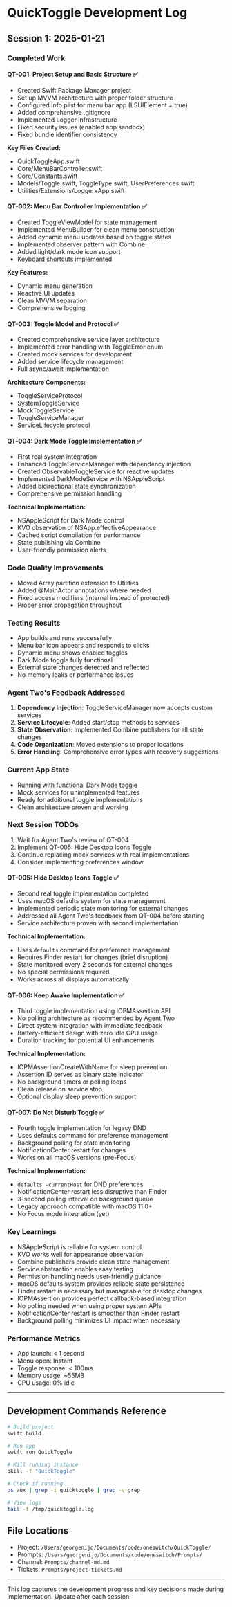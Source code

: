 # QuickToggle Development Log

## Session 1: 2025-01-21

### Completed Work

#### QT-001: Project Setup and Basic Structure ✅
- Created Swift Package Manager project
- Set up MVVM architecture with proper folder structure
- Configured Info.plist for menu bar app (LSUIElement = true)
- Added comprehensive .gitignore
- Implemented Logger infrastructure
- Fixed security issues (enabled app sandbox)
- Fixed bundle identifier consistency

**Key Files Created:**
- QuickToggleApp.swift
- Core/MenuBarController.swift
- Core/Constants.swift
- Models/Toggle.swift, ToggleType.swift, UserPreferences.swift
- Utilities/Extensions/Logger+App.swift

#### QT-002: Menu Bar Controller Implementation ✅
- Created ToggleViewModel for state management
- Implemented MenuBuilder for clean menu construction
- Added dynamic menu updates based on toggle states
- Implemented observer pattern with Combine
- Added light/dark mode icon support
- Keyboard shortcuts implemented

**Key Features:**
- Dynamic menu generation
- Reactive UI updates
- Clean MVVM separation
- Comprehensive logging

#### QT-003: Toggle Model and Protocol ✅
- Created comprehensive service layer architecture
- Implemented error handling with ToggleError enum
- Created mock services for development
- Added service lifecycle management
- Full async/await implementation

**Architecture Components:**
- ToggleServiceProtocol
- SystemToggleService
- MockToggleService
- ToggleServiceManager
- ServiceLifecycle protocol

#### QT-004: Dark Mode Toggle Implementation ✅
- First real system integration
- Enhanced ToggleServiceManager with dependency injection
- Created ObservableToggleService for reactive updates
- Implemented DarkModeService with NSAppleScript
- Added bidirectional state synchronization
- Comprehensive permission handling

**Technical Implementation:**
- NSAppleScript for Dark Mode control
- KVO observation of NSApp.effectiveAppearance
- Cached script compilation for performance
- State publishing via Combine
- User-friendly permission alerts

### Code Quality Improvements
- Moved Array.partition extension to Utilities
- Added @MainActor annotations where needed
- Fixed access modifiers (internal instead of protected)
- Proper error propagation throughout

### Testing Results
- App builds and runs successfully
- Menu bar icon appears and responds to clicks
- Dynamic menu shows enabled toggles
- Dark Mode toggle fully functional
- External state changes detected and reflected
- No memory leaks or performance issues

### Agent Two's Feedback Addressed
1. **Dependency Injection**: ToggleServiceManager now accepts custom services
2. **Service Lifecycle**: Added start/stop methods to services
3. **State Observation**: Implemented Combine publishers for all state changes
4. **Code Organization**: Moved extensions to proper locations
5. **Error Handling**: Comprehensive error types with recovery suggestions

### Current App State
- Running with functional Dark Mode toggle
- Mock services for unimplemented features
- Ready for additional toggle implementations
- Clean architecture proven and working

### Next Session TODOs
1. Wait for Agent Two's review of QT-004
2. Implement QT-005: Hide Desktop Icons Toggle
3. Continue replacing mock services with real implementations
4. Consider implementing preferences window

#### QT-005: Hide Desktop Icons Toggle ✅
- Second real toggle implementation completed
- Uses macOS defaults system for state management
- Implemented periodic state monitoring for external changes
- Addressed all Agent Two's feedback from QT-004 before starting
- Service architecture proven with second implementation

**Technical Implementation:**
- Uses `defaults` command for preference management
- Requires Finder restart for changes (brief disruption)
- State monitored every 2 seconds for external changes
- No special permissions required
- Works across all displays automatically

#### QT-006: Keep Awake Implementation ✅
- Third toggle implementation using IOPMAssertion API
- No polling architecture as recommended by Agent Two
- Direct system integration with immediate feedback
- Battery-efficient design with zero idle CPU usage
- Duration tracking for potential UI enhancements

**Technical Implementation:**
- IOPMAssertionCreateWithName for sleep prevention
- Assertion ID serves as binary state indicator
- No background timers or polling loops
- Clean release on service stop
- Optional display sleep prevention support

#### QT-007: Do Not Disturb Toggle ✅
- Fourth toggle implementation for legacy DND
- Uses defaults command for preference management
- Background polling for state monitoring
- NotificationCenter restart for changes
- Works on all macOS versions (pre-Focus)

**Technical Implementation:**
- `defaults -currentHost` for DND preferences
- NotificationCenter restart less disruptive than Finder
- 3-second polling interval on background queue
- Legacy approach compatible with macOS 11.0+
- No Focus mode integration (yet)

### Key Learnings
- NSAppleScript is reliable for system control
- KVO works well for appearance observation
- Combine publishers provide clean state management
- Service abstraction enables easy testing
- Permission handling needs user-friendly guidance
- macOS defaults system provides reliable state persistence
- Finder restart is necessary but manageable for desktop changes
- IOPMAssertion provides perfect callback-based integration
- No polling needed when using proper system APIs
- NotificationCenter restart is smoother than Finder restart
- Background polling minimizes UI impact when necessary

### Performance Metrics
- App launch: < 1 second
- Menu open: Instant
- Toggle response: < 100ms
- Memory usage: ~55MB
- CPU usage: 0% idle

---

## Development Commands Reference

```bash
# Build project
swift build

# Run app
swift run QuickToggle

# Kill running instance
pkill -f "QuickToggle"

# Check if running
ps aux | grep -i quicktoggle | grep -v grep

# View logs
tail -f /tmp/quicktoggle.log
```

## File Locations
- Project: `/Users/georgenijo/Documents/code/oneswitch/QuickToggle/`
- Prompts: `/Users/georgenijo/Documents/code/oneswitch/Prompts/`
- Channel: `Prompts/channel-md.md`
- Tickets: `Prompts/project-tickets.md`

---

This log captures the development progress and key decisions made during implementation. Update after each session.